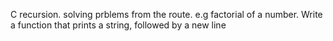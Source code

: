 C recursion. solving prblems from the route. 
e.g factorial of a number.
Write a function that prints a string, followed by a new line
